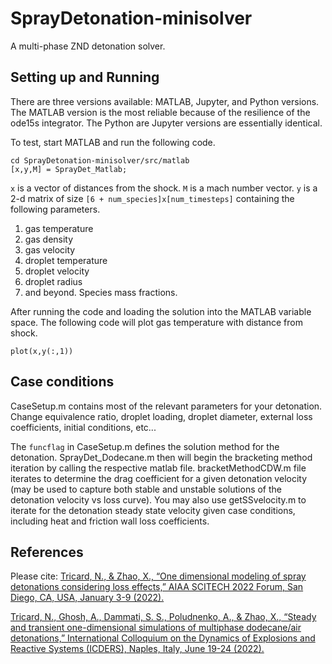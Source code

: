 # SprayDetonation-minisolver
A multi-phase ZND detonation solver. 

## Setting up and Running
There are three versions available: MATLAB, Jupyter, and Python versions. The MATLAB version is the most reliable because of the resilience of the ode15s integrator. The Python are Jupyter versions are essentially identical.

To test, start MATLAB and run the following code.
```
cd SprayDetonation-minisolver/src/matlab
[x,y,M] = SprayDet_Matlab;
```

`x` is a vector of distances from the shock. `M` is a mach number vector. `y` is a 2-d matrix of size `[6 + num_species]x[num_timesteps]` containing the following parameters.

1. gas temperature
2. gas density
3. gas velocity
4. droplet temperature
5. droplet velocity
6. droplet radius
7. and beyond. Species mass fractions.

After running the code and loading the solution into the MATLAB variable space. The following code will plot gas temperature with distance from shock.

```
plot(x,y(:,1))
```

## Case conditions
CaseSetup.m contains most of the relevant parameters for your detonation. Change equivalence ratio, droplet loading, droplet diameter, external loss coefficients, initial conditions, etc...

The `funcflag` in CaseSetup.m defines the solution method for the detonation. SprayDet_Dodecane.m then will begin the bracketing method iteration by calling the respective matlab file. bracketMethodCDW.m file iterates to determine the drag coefficient for a given detonation velocity (may be used to capture both stable and unstable solutions of the detonation velocity vs loss curve). You may also use getSSvelocity.m to iterate for the detonation steady state velocity given case conditions, including heat and friction wall loss coefficients.


## References
Please cite: 
[Tricard, N., & Zhao, X., “One dimensional modeling of spray detonations considering loss effects,” AIAA SCITECH 2022
Forum, San Diego, CA, USA, January 3-9 (2022).](https://doi.org/10.2514/6.2022-0395)

[Tricard, N., Ghosh, A., Dammati, S. S., Poludnenko, A., & Zhao, X., “Steady and transient one-dimensional simulations of
multiphase dodecane/air detonations,” International Colloquium on the Dynamics of Explosions and Reactive Systems
(ICDERS), Naples, Italy, June 19-24 (2022).](https://scholar.google.com/citations?view_op=view_citation&hl=en&user=jPl61hUAAAAJ&citation_for_view=jPl61hUAAAAJ:u-x6o8ySG0sC)
